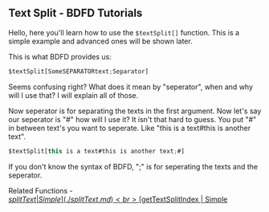 ## Text Split - BDFD Tutorials

Hello, here you'll learn how to use the `$textSplit[]` function. This is a simple example and advanced ones will be shown later.

This is what BDFD provides us:
```js
$textSplit[SomeSEPARATORtext;Separator]
```
Seems confusing right? What does it mean by "seperator", when and why will I use that? I will explain all of those.

Now seperator is for separating the texts in the first argument. Now let's say our seperator is "#" how will I use it? It isn't that hard to guess. You put "#" in between text's you want to seperate. Like "this is a text#this is another text".
```js
$textSplit[this is a text#this is another text;#]
```
If you don't know the syntax of BDFD, ";" is for seperating the texts and the seperator. 

Related Functions - <br>
[$splitText | Simple](./splitText.md)<br>
[$getTextSplitIndex | Simple](.getTextSplitIndex.md)
